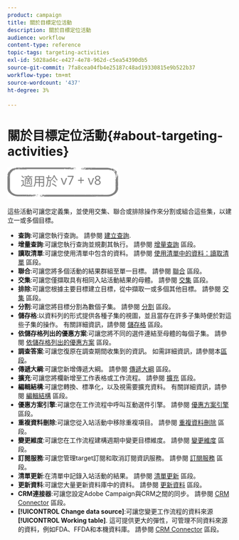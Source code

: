```yaml
---
product: campaign
title: 關於目標定位活動
description: 關於目標定位活動
audience: workflow
content-type: reference
topic-tags: targeting-activities
exl-id: 5028ad4c-e427-4e78-962d-c5ea54390db5
source-git-commit: 7fa8cea04fb4e25187c48ad19330815e9b522b37
workflow-type: tm+mt
source-wordcount: '437'
ht-degree: 3%

---
```


# 關於目標定位活動{#about-targeting-activities}

![](../../assets/common.svg)

這些活動可讓您定義集，並使用交集、聯合或排除操作來分割或組合這些集，以建立一或多個目標。

* **查詢**:可讓您執行查詢。 請參閱 [建立查詢](query.md#creating-a-query).
* **增量查詢**:可讓您執行查詢並規劃其執行。 請參閱 [增量查詢](incremental-query.md) 區段。
* **讀取清單**:可讓您使用清單中包含的資料。 請參閱 [使用清單中的資料：讀取清單](../../platform/using/import-export-workflows.md#using-data-from-a-list--read-list) 區段。
* **聯合**:可讓您將多個活動的結果群組至單一目標。 請參閱 [聯合](union.md) 區段。
* **交集**:可讓您僅擷取具有相同入站活動結果的母體。 請參閱 [交集](intersection.md) 區段。
* **排除**:可讓您根據主要目標建立目標，從中擷取一或多個其他目標。 請參閱 [交集](intersection.md) 區段。
* **分割**:可讓您將目標分割為數個子集。 請參閱 [分割](split.md) 區段。
* **儲存格**:以資料列的形式提供各種子集的視圖，並且當存在許多子集時便於對這些子集的操作。 有關詳細資訊，請參閱 [儲存格](cells.md) 區段。
* **依儲存格列出的優惠方案**:可讓您將不同的選件連結至母體的每個子集。 請參閱 [依儲存格列出的優惠方案](offers-by-cell.md) 區段。
* **調查答案**:可讓您復原在調查期間收集到的資訊。 如需詳細資訊，請參閱本[區段](../../surveys/using/getting-started-with-surveys.md)。
* **傳遞大綱**:可讓您新增傳遞大綱。 請參閱 [傳遞大綱](../../workflow/using/delivery-outline.md) 區段。
* **擴充**:可讓您將欄新增至工作表格或工作流程。 請參閱 [擴充](../../workflow/using/enrichment.md) 區段。
* **編輯結構**:可讓您轉換、標準化，以及視需要擴充資料。 有關詳細資訊，請參閱 [編輯結構](../../workflow/using/edit-schema.md) 區段。
* **優惠方案引擎**:可讓您在工作流程中呼叫互動選件引擎。 請參閱 [優惠方案引擎](../../workflow/using/offer-engine.md) 區段。
* **重複資料刪除**:可讓您從入站活動中移除重複項目。 請參閱 [重複資料刪除](../../workflow/using/deduplication.md) 區段。
* **變更維度**:可讓您在工作流程建構週期中變更目標維度。 請參閱 [變更維度](../../workflow/using/change-dimension.md) 區段。
* **訂閱服務**:可讓您管理target訂閱和取消訂閱資訊服務。 請參閱 [訂閱服務](../../workflow/using/subscription-services.md) 區段。
* **清單更新**:在清單中記錄入站活動的結果。 請參閱 [清單更新](../../workflow/using/list-update.md) 區段。
* **更新資料**:可讓您大量更新資料庫中的資料。 請參閱 [更新資料](../../workflow/using/update-data.md) 區段。
* **CRM連接器**:可讓您設定Adobe Campaign與CRM之間的同步。 請參閱 [CRM Connector](../../workflow/using/crm-connector.md) 區段。
* **[!UICONTROL Change data source]**:可讓您變更工作流程的資料來源 **[!UICONTROL Working table]**. 這可提供更大的彈性，可管理不同資料來源的資料，例如FDA、FFDA和本機資料庫。 請參閱 [CRM Connector](../../workflow/using/change-data-source.md) 區段。

